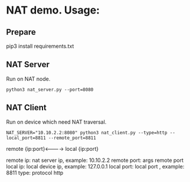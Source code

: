 # NAT demo. Usage:

## Prepare 
pip3 install requirements.txt

## NAT Server 
Run on NAT node.
```
python3 nat_server.py --port=8080
```
## NAT Client
Run on device which need NAT traversal.
```
NAT_SERVER="10.10.2.2:8080" python3 nat_client.py --type=http --local_port=8811 --remote_port=8811
```
remote {ip:port}<----> local {ip:port}

remote ip: nat server ip, example: 10.10.2.2
remote port: args remote port
local ip: local device ip, example: 127.0.0.1
local port: local port , example: 8811
type: protocol http